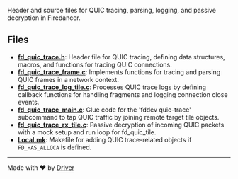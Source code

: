 <!--------------------------------------------------------------------------------->
<!-- IMPORTANT: This file is auto-generated by Driver (https://driver.ai). -------->
<!-- Manual edits may be overwritten on future commits. --------------------------->
<!--------------------------------------------------------------------------------->

Header and source files for QUIC tracing, parsing, logging, and passive decryption in Firedancer.


## Files
- **[fd_quic_trace.h](fd_quic_trace.h.md)**: Header file for QUIC tracing, defining data structures, macros, and functions for tracing QUIC connections.
- **[fd_quic_trace_frame.c](fd_quic_trace_frame.c.md)**: Implements functions for tracing and parsing QUIC frames in a network context.
- **[fd_quic_trace_log_tile.c](fd_quic_trace_log_tile.c.md)**: Processes QUIC trace logs by defining callback functions for handling fragments and logging connection close events.
- **[fd_quic_trace_main.c](fd_quic_trace_main.c.md)**: Glue code for the 'fddev quic-trace' subcommand to tap QUIC traffic by joining remote target tile objects.
- **[fd_quic_trace_rx_tile.c](fd_quic_trace_rx_tile.c.md)**: Passive decryption of incoming QUIC packets with a mock setup and run loop for fd_quic_tile.
- **[Local.mk](Local.mk.md)**: Makefile for adding QUIC trace-related objects if `FD_HAS_ALLOCA` is defined.

---
Made with ❤️ by [Driver](https://www.driver.ai/)